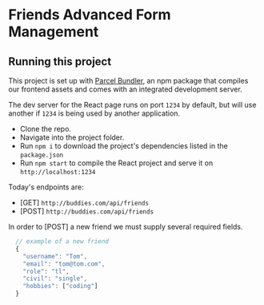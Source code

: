 # Friends Advanced Form Management

## Running this project

This project is set up with [Parcel Bundler](https://parceljs.org/), an npm package
that compiles our frontend assets and comes with an integrated development server.

The dev server for the React page runs on port `1234` by default, but will use another if `1234` is
being used by another application.

- Clone the repo.
- Navigate into the project folder.
- Run `npm i` to download the project's dependencies listed in the `package.json`
- Run `npm start` to compile the React project and serve it on `http://localhost:1234`

Today's endpoints are:

- [GET] `http://buddies.com/api/friends`
- [POST] `http://buddies.com/api/friends`

In order to [POST] a new friend we must supply several required fields.

```js
  // example of a new friend
  {
    "username": "Tom",
    "email": "tom@tom.com",
    "role": "tl",
    "civil": "single",
    "hobbies": ["coding"]
  }
```

